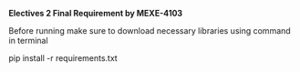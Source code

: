 **Electives 2 Final Requirement by MEXE-4103**

Before running make sure to download necessary libraries using command in terminal

pip install -r requirements.txt
